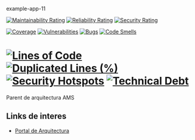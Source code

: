 example-app-11 

[![Maintainability Rating](https://sonarqube-sonarqube.apps.nopro.ocp.santalucia.net/api/project_badges/measure?project=example-app-11&metric=sqale_rating&token=sqb_e4241b3b559d1ca4e4c99f02068e3d0c1b1a87b7)](https://sonarqube-sonarqube.apps.nopro.ocp.santalucia.net/dashboard?id=example-app-11)
[![Reliability Rating](https://sonarqube-sonarqube.apps.nopro.ocp.santalucia.net/api/project_badges/measure?project=example-app-11&metric=reliability_rating&token=sqb_e4241b3b559d1ca4e4c99f02068e3d0c1b1a87b7)](https://sonarqube-sonarqube.apps.nopro.ocp.santalucia.net/dashboard?id=example-app-11)
[![Security Rating](https://sonarqube-sonarqube.apps.nopro.ocp.santalucia.net/api/project_badges/measure?project=example-app-11&metric=security_rating&token=sqb_e4241b3b559d1ca4e4c99f02068e3d0c1b1a87b7)](https://sonarqube-sonarqube.apps.nopro.ocp.santalucia.net/dashboard?id=example-app-11)

[![Coverage](https://sonarqube-sonarqube.apps.nopro.ocp.santalucia.net/api/project_badges/measure?project=example-app-11&metric=coverage&token=sqb_e4241b3b559d1ca4e4c99f02068e3d0c1b1a87b7)](https://sonarqube-sonarqube.apps.nopro.ocp.santalucia.net/dashboard?id=example-app-11)
[![Vulnerabilities](https://sonarqube-sonarqube.apps.nopro.ocp.santalucia.net/api/project_badges/measure?project=example-app-11&metric=vulnerabilities&token=sqb_e4241b3b559d1ca4e4c99f02068e3d0c1b1a87b7)](https://sonarqube-sonarqube.apps.nopro.ocp.santalucia.net/dashboard?id=example-app-11)
[![Bugs](https://sonarqube-sonarqube.apps.nopro.ocp.santalucia.net/api/project_badges/measure?project=example-app-11&metric=bugs&token=sqb_e4241b3b559d1ca4e4c99f02068e3d0c1b1a87b7)](https://sonarqube-sonarqube.apps.nopro.ocp.santalucia.net/dashboard?id=example-app-11)
[![Code Smells](https://sonarqube-sonarqube.apps.nopro.ocp.santalucia.net/api/project_badges/measure?project=example-app-11&metric=code_smells&token=sqb_e4241b3b559d1ca4e4c99f02068e3d0c1b1a87b7)](https://sonarqube-sonarqube.apps.nopro.ocp.santalucia.net/dashboard?id=example-app-11)

[![Lines of Code](https://sonarqube-sonarqube.apps.nopro.ocp.santalucia.net/api/project_badges/measure?project=example-app-11&metric=ncloc&token=sqb_e4241b3b559d1ca4e4c99f02068e3d0c1b1a87b7)](https://sonarqube-sonarqube.apps.nopro.ocp.santalucia.net/dashboard?id=aexample-app-11)
[![Duplicated Lines (%)](https://sonarqube-sonarqube.apps.nopro.ocp.santalucia.net/api/project_badges/measure?project=example-app-11&metric=duplicated_lines_density&token=sqb_e4241b3b559d1ca4e4c99f02068e3d0c1b1a87b7)](https://sonarqube-sonarqube.apps.nopro.ocp.santalucia.net/dashboard?id=example-app-11)
[![Security Hotspots](https://sonarqube-sonarqube.apps.nopro.ocp.santalucia.net/api/project_badges/measure?project=example-app-11&metric=security_hotspots&token=sqb_e4241b3b559d1ca4e4c99f02068e3d0c1b1a87b7)](https://sonarqube-sonarqube.apps.nopro.ocp.santalucia.net/dashboard?id=example-app-11)
[![Technical Debt](https://sonarqube-sonarqube.apps.nopro.ocp.santalucia.net/api/project_badges/measure?project=example-app-11&metric=sqale_index&token=sqb_e4241b3b559d1ca4e4c99f02068e3d0c1b1a87b7)](https://sonarqube-sonarqube.apps.nopro.ocp.santalucia.net/dashboard?id=example-app-11)
==========

Parent de arquitectura AMS

Links de interes
------------

* [Portal de Arquitectura](https://santalucia.sharepoint.com/sites/PortalArquitecturaEmpresarial)
